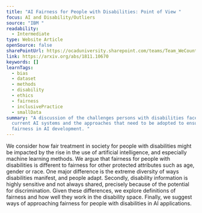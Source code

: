 ```yaml
---
title: "AI Fairness for People with Disabilities: Point of View "
focus: AI and Disability/Outliers
source: "IBM "
readability:
  - Intermediate
type: Website Article
openSource: false
sharePointUrl: https://ocaduniversity.sharepoint.com/teams/Team_WeCount/Shared%20Documents/Resources%20and%20Tools/Literature%20(curated)/AI%20%20Fairness%20for%20People%20with%20Disabilities_Point%20of%20View.pdf
link: https://arxiv.org/abs/1811.10670
keywords: []
learnTags:
  - bias
  - dataset
  - methods
  - disability
  - ethics
  - fairness
  - inclusivePractice
  - smallData
summary: "A discussion of the challenges persons with disabilities face with
  current AI systems and the approaches that need to be adopted to ensure
  fairness in AI development. "
---
```

We consider how fair treatment in society for people with disabilities might be impacted by the rise in the use of artificial intelligence, and especially machine learning methods. We argue that fairness for people with disabilities is different to fairness for other protected attributes such as age, gender or race. One major difference is the extreme diversity of ways disabilities manifest, and people adapt. Secondly, disability information is highly sensitive and not always shared, precisely because of the potential for discrimination. Given these differences, we explore definitions of fairness and how well they work in the disability space. Finally, we suggest ways of approaching fairness for people with disabilities in AI applications.

